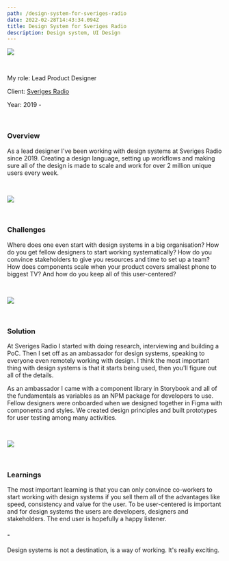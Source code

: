 ```yaml
---
path: /design-system-for-sveriges-radio
date: 2022-02-28T14:43:34.094Z
title: Design System for Sveriges Radio
description: Design system, UI Design
---
```

![](https://www.jakobmagnusson.se/assets/ds-01.png)

<br />

My role: Lead Product Designer

Client: [Sveriges Radio](https://sverigesradio.se)

Year: 2019 - 

<br />

### Overview

As a lead designer I've been working with design systems at Sveriges Radio since 2019. Creating a design language, setting up workflows and making sure all of the design is made to scale and work for over 2 million unique users every week.

<br />

![](https://www.jakobmagnusson.se/assets/ds-02.png)

<br />

### Challenges

Where does one even start with design systems in a big organisation? How do you get fellow designers to start working systematically? How do you convince stakeholders to give you resources and time to set up a team? How does components scale when your product covers smallest phone to biggest TV? And how do you keep all of this user-centered?

<br />

![](https://www.jakobmagnusson.se/assets/ds-03.png)

<br />

### Solution

At Sveriges Radio I started with doing research, interviewing and building a PoC. Then I set off as an ambassador for design systems, speaking to everyone even remotely working with design. I think the most important thing with design systems is that it starts being used, then you'll figure out all of the details.

As an ambassador I came with a component library in Storybook and all of the fundamentals as variables as an NPM package for developers to use. Fellow designers were onboarded when we designed together in Figma with components and styles. We created design principles and built prototypes for user testing among many activities.

<br />

![](https://www.jakobmagnusson.se/assets/ds-04.png)

<br />

### Learnings

The most important learning is that you can only convince co-workers to start working with design systems if you sell them all of the advantages like speed, consistency and value for the user. To be user-centered is important and for design systems the users are developers, designers and stakeholders. The end user is hopefully a happy listener.

#### \-

Design systems is not a destination, is a way of working. It's really exciting.